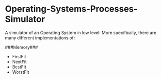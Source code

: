 # Operating-Systems-Processes-Simulator

A simulator of an Operating System in low level. More specifically, there are many different implementations of:

###Memory###
* FirstFit
* NextFit
* BestFit
* WorstFit
